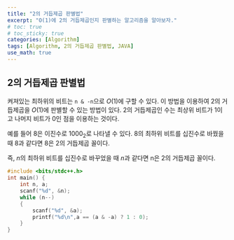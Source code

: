 ```yaml
---
title: "2의 거듭제곱 판별법"
excerpt: "O(1)에 2의 거듭제곱인지 판별하는 알고리즘을 알아보자."
# toc: true
# toc_sticky: true
categories: [Algorithm]
tags: [Algorithm, 2의 거듭제곱 판별법, JAVA]
use_math: true
---
```

## 2의 거듭제곱 판별법
켜져있는 최하위의 비트는 `n & -n`으로 $O(1)$에 구할 수 있다. 이 방법을 이용하여 2의 거듭제곱을 $O(1)$에 판별할 수 있는 방법이 있다. 2의 거듭제곱인 수는 최상위 비트가 1이고 나머지 비트가 0인 점을 이용하는 것이다.  

예를 들어 8은 이진수로 1000<sub>2</sub>로 나타낼 수 있다. 8의 최하위 비트를 십진수로 바꿨을 때 8과 같다면 8은 2의 거듭제곱 꼴이다.  

즉, $n$의 최하위 비트를 십진수로 바꾸었을 때 $n$과 같다면 n은 2의 거듭제곱 꼴이다.  


```cpp
#include <bits/stdc++.h>
int main() {
    int n, a;
    scanf("%d", &n);
    while (n--)
    {
        scanf("%d", &a);
        printf("%d\n",a == (a & -a) ? 1 : 0);
    }
}
```
  
<br>
<br>
